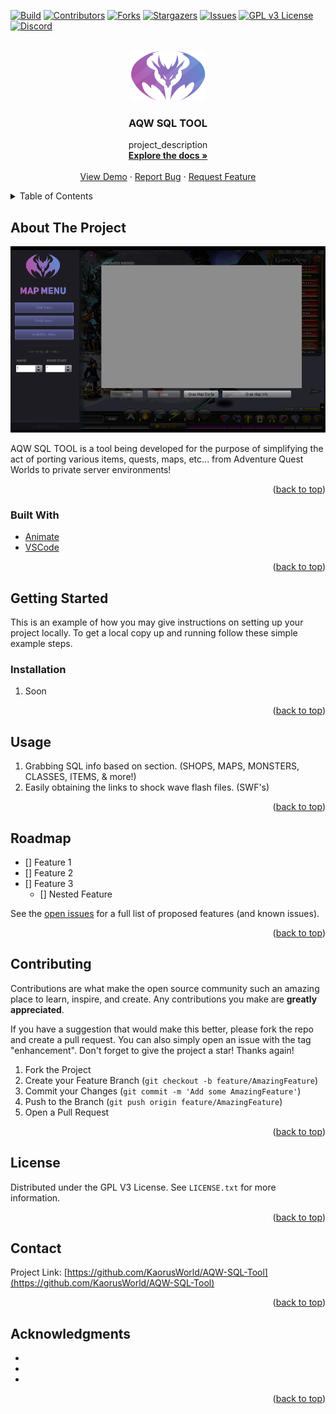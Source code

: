 <div id="top"></div>
<!--
*** Thanks for checking out the Best-README-Template. If you have a suggestion
*** that would make this better, please fork the repo and create a pull request
*** or simply open an issue with the tag "enhancement".
*** Don't forget to give the project a star!
*** Thanks again! Now go create something AMAZING! :D
-->



<!-- PROJECT SHIELDS -->
<!--
*** I'm using markdown "reference style" links for readability.
*** Reference links are enclosed in brackets [ ] instead of parentheses ( ).
*** See the bottom of this document for the declaration of the reference variables
*** for contributors-url, forks-url, etc. This is an optional, concise syntax you may use.
*** https://www.markdownguide.org/basic-syntax/#reference-style-links
-->

[![Build][build-shield]][build-url]
[![Contributors][contributors-shield]][contributors-url]
[![Forks][forks-shield]][forks-url]
[![Stargazers][stars-shield]][stars-url]
[![Issues][issues-shield]][issues-url]
[![GPL v3 License][license-shield]][license-url]
[![Discord][discord-shield]][discord-url]



<!-- PROJECT LOGO -->
<br />
<div align="center">
  <a href="https://github.com/KaorusWorld/AQW-SQL-Tool">
    <img src="images/logo.png" alt="Logo" width="120" height="80">
  </a>

<h3 align="center">AQW SQL TOOL</h3>

  <p align="center">
    project_description
    <br />
    <a href="https://github.com/KaorusWorld/AQW-SQL-Tool"><strong>Explore the docs »</strong></a>
    <br />
    <br />
    <a href="https://github.com/KaorusWorld/AQW-SQL-Tool">View Demo</a>
    ·
    <a href="https://github.com/KaorusWorld/AQW-SQL-Tool/issues">Report Bug</a>
    ·
    <a href="https://github.com/KaorusWorld/AQW-SQL-Tool/issues">Request Feature</a>
  </p>
</div>



<!-- TABLE OF CONTENTS -->
<details>
  <summary>Table of Contents</summary>
  <ol>
    <li>
      <a href="#about-the-project">About The Project</a>
      <ul>
        <li><a href="#built-with">Built With</a></li>
      </ul>
    </li>
    <li>
      <a href="#getting-started">Getting Started</a>
      <ul>
        <li><a href="#prerequisites">Prerequisites</a></li>
        <li><a href="#installation">Installation</a></li>
      </ul>
    </li>
    <li><a href="#usage">Usage</a></li>
    <li><a href="#roadmap">Roadmap</a></li>
    <li><a href="#contributing">Contributing</a></li>
    <li><a href="#license">License</a></li>
    <li><a href="#contact">Contact</a></li>
    <li><a href="#acknowledgments">Acknowledgments</a></li>
  </ol>
</details>



<!-- ABOUT THE PROJECT -->
## About The Project

[![Product Name Screen Shot][product-screenshot]](https://example.com)

AQW SQL TOOL is a tool being developed for the purpose of simplifying the act of porting various items, quests, maps, etc... from Adventure Quest Worlds to private server environments!

<p align="right">(<a href="#top">back to top</a>)</p>



### Built With

* [Animate](https://www.adobe.com/products/animate.html)
* [VSCode](https://code.visualstudio.com/)

<p align="right">(<a href="#top">back to top</a>)</p>



<!-- GETTING STARTED -->
## Getting Started

This is an example of how you may give instructions on setting up your project locally.
To get a local copy up and running follow these simple example steps.

### Installation

1. Soon

<p align="right">(<a href="#top">back to top</a>)</p>



<!-- USAGE EXAMPLES -->
## Usage

1. Grabbing SQL info based on section. (SHOPS, MAPS, MONSTERS, CLASSES, ITEMS, & more!)
2. Easily obtaining the links to shock wave flash files. (SWF's)

<p align="right">(<a href="#top">back to top</a>)</p>



<!-- ROADMAP -->
## Roadmap

- [] Feature 1
- [] Feature 2
- [] Feature 3
    - [] Nested Feature

See the [open issues](https://github.com/KaorusWorld/AQW-SQL-Tool/issues) for a full list of proposed features (and known issues).

<p align="right">(<a href="#top">back to top</a>)</p>



<!-- CONTRIBUTING -->
## Contributing

Contributions are what make the open source community such an amazing place to learn, inspire, and create. Any contributions you make are **greatly appreciated**.

If you have a suggestion that would make this better, please fork the repo and create a pull request. You can also simply open an issue with the tag "enhancement".
Don't forget to give the project a star! Thanks again!

1. Fork the Project
2. Create your Feature Branch (`git checkout -b feature/AmazingFeature`)
3. Commit your Changes (`git commit -m 'Add some AmazingFeature'`)
4. Push to the Branch (`git push origin feature/AmazingFeature`)
5. Open a Pull Request

<p align="right">(<a href="#top">back to top</a>)</p>



<!-- LICENSE -->
## License

Distributed under the GPL V3 License. See `LICENSE.txt` for more information.

<p align="right">(<a href="#top">back to top</a>)</p>



<!-- CONTACT -->
## Contact

<!-- Your Name - [@twitter_handle](https://twitter.com/twitter_handle) - email@email_client.com -->

Project Link: [https://github.com/KaorusWorld/AQW-SQL-Tool](https://github.com/KaorusWorld/AQW-SQL-Tool)

<p align="right">(<a href="#top">back to top</a>)</p>



<!-- ACKNOWLEDGMENTS -->
## Acknowledgments

* []()
* []()
* []()

<p align="right">(<a href="#top">back to top</a>)</p>



<!-- MARKDOWN LINKS & IMAGES -->
<!-- https://www.markdownguide.org/basic-syntax/#reference-style-links -->

[build-shield]: https://img.shields.io/badge/build-passing-green.svg?style=for-the-badge
[build-url]: https://github.com/KaorusWorld/AQW-SQL-Tool/releases
[contributors-shield]: https://img.shields.io/github/contributors/KaorusWorld/AQW-SQL-Tool.svg?style=for-the-badge
[contributors-url]: https://github.com/KaorusWorld/AQW-SQL-Tool/graphs/contributors
[forks-shield]: https://img.shields.io/github/forks/KaorusWorld/AQW-SQL-Tool.svg?style=for-the-badge
[forks-url]: https://github.com/KaorusWorld/AQW-SQL-Tool/network/members
[stars-shield]: https://img.shields.io/github/stars/KaorusWorld/AQW-SQL-Tool.svg?style=for-the-badge
[stars-url]: https://github.com/KaorusWorld/AQW-SQL-Tool/stargazers
[issues-shield]: https://img.shields.io/github/issues/KaorusWorld/AQW-SQL-Tool.svg?style=for-the-badge
[issues-url]: https://github.com/KaorusWorld/AQW-SQL-Tool/issues
[license-shield]: https://img.shields.io/badge/License-GPLv3-blue.svg?style=for-the-badge 
[license-url]: https://github.com/KaorusWorld/AQW-SQL-Tool/blob/master/LICENSE.txt
[discord-shield]: https://img.shields.io/badge/-Discord-purple.svg?style=for-the-badge&logo=Discord&colorB=555
[discord-url]: https://discord.com/invite/FEKzPZrpKz
[product-screenshot]: images/screenshot.PNG
